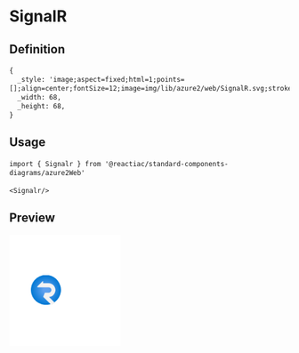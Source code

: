 # SignalR

## Definition

```
{
  _style: 'image;aspect=fixed;html=1;points=[];align=center;fontSize=12;image=img/lib/azure2/web/SignalR.svg;strokeColor=none;',
  _width: 68,
  _height: 68,
}
```

## Usage

```
import { Signalr } from '@reactiac/standard-components-diagrams/azure2Web'

<Signalr/>
```

## Preview

<img src="./signalr.png" width="200"/>
